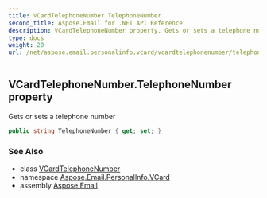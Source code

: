 ```yaml
---
title: VCardTelephoneNumber.TelephoneNumber
second_title: Aspose.Email for .NET API Reference
description: VCardTelephoneNumber property. Gets or sets a telephone number
type: docs
weight: 20
url: /net/aspose.email.personalinfo.vcard/vcardtelephonenumber/telephonenumber/
---
```

## VCardTelephoneNumber.TelephoneNumber property

Gets or sets a telephone number

```csharp
public string TelephoneNumber { get; set; }
```

### See Also

* class [VCardTelephoneNumber](../)
* namespace [Aspose.Email.PersonalInfo.VCard](../../vcardtelephonenumber/)
* assembly [Aspose.Email](../../../)



